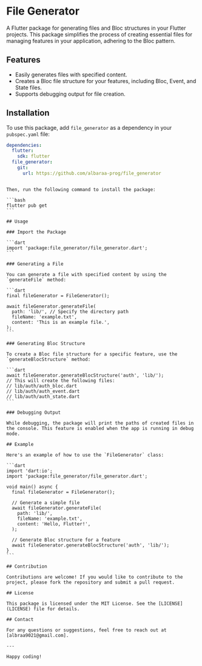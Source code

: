 # File Generator

A Flutter package for generating files and Bloc structures in your Flutter projects. This package simplifies the process of creating essential files for managing features in your application, adhering to the Bloc pattern.

## Features

- Easily generates files with specified content.
- Creates a Bloc file structure for your features, including Bloc, Event, and State files.
- Supports debugging output for file creation.

## Installation

To use this package, add `file_generator` as a dependency in your `pubspec.yaml` file:

```yaml
dependencies:
  flutter:
    sdk: flutter
  file_generator:
    git:
      url: https://github.com/albaraa-prog/file_generator
```

````

Then, run the following command to install the package:

```bash
flutter pub get
```

## Usage

### Import the Package

```dart
import 'package:file_generator/file_generator.dart';
```

### Generating a File

You can generate a file with specified content by using the `generateFile` method:

```dart
final fileGenerator = FileGenerator();

await fileGenerator.generateFile(
  path: 'lib/', // Specify the directory path
  fileName: 'example.txt',
  content: 'This is an example file.',
);
```

### Generating Bloc Structure

To create a Bloc file structure for a specific feature, use the `generateBlocStructure` method:

```dart
await fileGenerator.generateBlocStructure('auth', 'lib/');
// This will create the following files:
// lib/auth/auth_bloc.dart
// lib/auth/auth_event.dart
// lib/auth/auth_state.dart
```

### Debugging Output

While debugging, the package will print the paths of created files in the console. This feature is enabled when the app is running in debug mode.

## Example

Here's an example of how to use the `FileGenerator` class:

```dart
import 'dart:io';
import 'package:file_generator/file_generator.dart';

void main() async {
  final fileGenerator = FileGenerator();

  // Generate a simple file
  await fileGenerator.generateFile(
    path: 'lib/',
    fileName: 'example.txt',
    content: 'Hello, Flutter!',
  );

  // Generate Bloc structure for a feature
  await fileGenerator.generateBlocStructure('auth', 'lib/');
}
```

## Contribution

Contributions are welcome! If you would like to contribute to the project, please fork the repository and submit a pull request.

## License

This package is licensed under the MIT License. See the [LICENSE](LICENSE) file for details.

## Contact

For any questions or suggestions, feel free to reach out at [albraa9021@gmail.com].

---

Happy coding!

````
